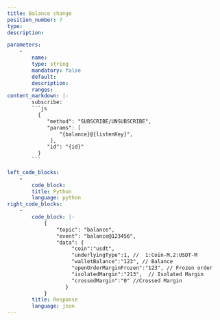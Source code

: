 ```yaml
---
title: Balance change
position_number: 7
type:
description: 

parameters:
    -
        name:
        type: string
        mandatory: false
        default:
        description:
        ranges:
content_markdown: |-
        subscribe:
        ```js
          {
             "method": "SUBSCRIBE/UNSUBSCRIBE",
             "params": [
                 "{balance}@{listenKey}",
              ],
             "id": "{id}"
          }
        ```
  
left_code_blocks:
    -
        code_block:
        title: Python
        language: python
right_code_blocks:
    -
        code_block: |-
            {
                "topic": "balance", 
                "event": "balance@123456", 
                "data": {
                     "coin":"usdt",
                     "underlyingType":1, //  1:Coin-M,2:USDT-M
                     "walletBalance":"123", // Balance
                     "openOrderMarginFrozen":"123", // Frozen order
                     "isolatedMargin":"213",  // Isolated Margin
                     "crossedMargin":"0" //Crossed Margin
                   }  
            }
        title: Response
        language: json
---
```

